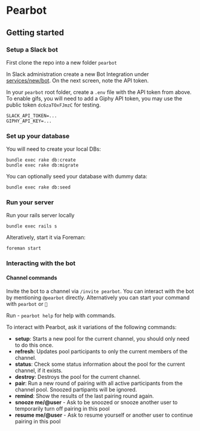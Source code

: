 # Pearbot

## Getting started

### Setup a Slack bot
First clone the repo into a new folder `pearbot`

In Slack administration create a new Bot Integration under [services/new/bot](http://slack.com/services/new/bot). On the next screen, note the API token.

In your `pearbot` root folder, create a `.env` file with the API token from above. To enable gifs, you will need to
add a Giphy API token, you may use the public token `dc6zaTOxFJmzC` for testing.

```
SLACK_API_TOKEN=...
GIPHY_API_KEY=...
```

### Set up your database
You will need to create your local DBs:

```
bundle exec rake db:create
bundle exec rake db:migrate
```

You can optionally seed your database with dummy data:

```
bundle exec rake db:seed
```

### Run your server
Run your rails server locally

```
bundle exec rails s
```

Alteratively, start it via Foreman:

```
foreman start
```
### Interacting with the bot

#### Channel commands
Invite the bot to a channel via `/invite pearbot`. You can interact with the bot by mentioning `@pearbot` directly. Alternatively you can start your command with `pearbot` or `🍐`

Run - `pearbot help` for help with commands.

To interact with Pearbot, ask it variations of the following commands:
- **setup**: Starts a new pool for the current channel, you should only need to do this once.
- **refresh**: Updates pool participants to only the current members of the channel.
- **status**: Check some status information about the pool for the current channel, if it exists.
- **destroy**: Destroys the pool for the current channel.
- **pair**: Run a new round of pairing with all active participants from the channel pool. Snoozed partipants will be ignored.
- **remind**: Show the results of the last pairing round again.
- **snooze me/@user** - Ask to be snoozed or snooze another user to temporarily turn off pairing in this pool
- **resume me/@user** - Ask to resume yourself or another user to continue pairing in this pool

